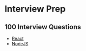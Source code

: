 # Interview Prep

## 100 Interview Questions

* [React](./ReactJS/Interview/100_React_Question/)
* [NodeJS](./NodeJS/Interview/100_Node_Question/)